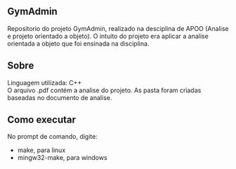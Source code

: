 ## GymAdmin
Repositorio do projeto GymAdmin, realizado na desciplina de APOO (Analise e projeto orientado a objeto). O intuito do projeto era aplicar a analise orientada a objeto que foi ensinada na disciplina.

## Sobre
Linguagem utilizada: C++<br>
O arquivo .pdf contém a analise do projeto. As pasta foram criadas baseadas no documento de analise.

## Como executar
No prompt de comando, digite:
- make, para linux
- mingw32-make, para windows
